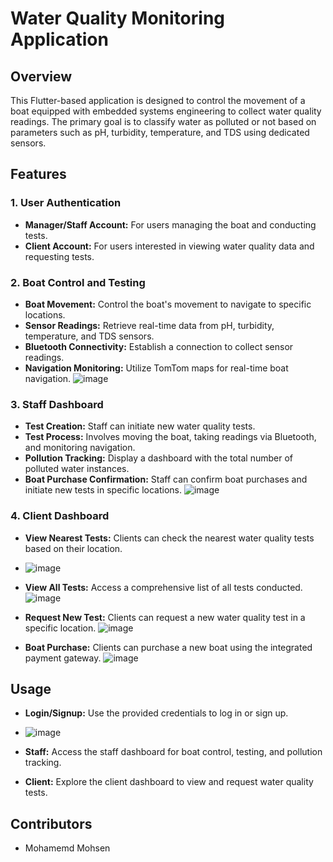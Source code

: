 # Water Quality Monitoring Application

## Overview
This Flutter-based application is designed to control the movement of a boat equipped with embedded systems engineering to collect water quality readings. The primary goal is to classify water as polluted or not based on parameters such as pH, turbidity, temperature, and TDS using dedicated sensors.

## Features

### 1. User Authentication
- **Manager/Staff Account:** For users managing the boat and conducting tests.
- **Client Account:** For users interested in viewing water quality data and requesting tests.

### 2. Boat Control and Testing
- **Boat Movement:** Control the boat's movement to navigate to specific locations.
- **Sensor Readings:** Retrieve real-time data from pH, turbidity, temperature, and TDS sensors.
- **Bluetooth Connectivity:** Establish a connection to collect sensor readings.
- **Navigation Monitoring:** Utilize TomTom maps for real-time boat navigation.
![image](https://github.com/MuhammedMohsen1/graduation_app/assets/93712905/b8b3aafa-6cc4-406d-937b-e4679503a224)
### 3. Staff Dashboard
- **Test Creation:** Staff can initiate new water quality tests.
- **Test Process:** Involves moving the boat, taking readings via Bluetooth, and monitoring navigation.
- **Pollution Tracking:** Display a dashboard with the total number of polluted water instances.
- **Boat Purchase Confirmation:** Staff can confirm boat purchases and initiate new tests in specific locations.
![image](https://github.com/MuhammedMohsen1/graduation_app/assets/93712905/c7f58744-920a-420e-afed-808e45dfb5ba)
### 4. Client Dashboard
- **View Nearest Tests:** Clients can check the nearest water quality tests based on their location.
- ![image](https://github.com/MuhammedMohsen1/graduation_app/assets/93712905/95836902-ada3-455a-bf3b-98bdc230eb68)
- **View All Tests:** Access a comprehensive list of all tests conducted.
  ![image](https://github.com/MuhammedMohsen1/graduation_app/assets/93712905/71fbb6a1-beed-42f6-ad1b-0a8e4a74072b)

- **Request New Test:** Clients can request a new water quality test in a specific location.
  ![image](https://github.com/MuhammedMohsen1/graduation_app/assets/93712905/901d1013-2b6e-4b1b-82e8-4bfb1799a72a)

- **Boat Purchase:** Clients can purchase a new boat using the integrated payment gateway.
 ![image](https://github.com/MuhammedMohsen1/graduation_app/assets/93712905/c01498fb-791f-4988-8849-00eb2f483db6)



  


## Usage
- **Login/Signup:** Use the provided credentials to log in or sign up.
- ![image](https://github.com/MuhammedMohsen1/graduation_app/assets/93712905/d1351c39-fe69-4fdd-9493-30969505e67c)

- **Staff:** Access the staff dashboard for boat control, testing, and pollution tracking.
- **Client:** Explore the client dashboard to view and request water quality tests.

## Contributors
- Mohamemd Mohsen

